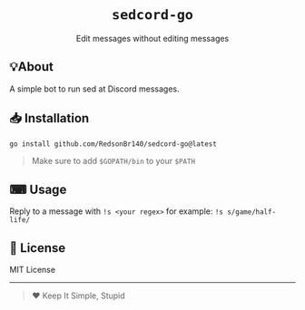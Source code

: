 <h1 align=center><code>sedcord-go</code></h1>
<p align=center>Edit messages without editing messages</p>

## 💡About
A simple bot to run sed at Discord messages.

## 📥 Installation
```sh
go install github.com/RedsonBr140/sedcord-go@latest
```
> Make sure to add `$GOPATH/bin` to your `$PATH`
<!-- ### Add sedcord to your server
Don't want to self-host the bot? Ok, you can add it to you server by clicking [here]()

As the bot is hosted on Heroku, it is offline between `00:00 -0300` and `06:00 -0300` -->

## ⌨ Usage
Reply to a message with `!s <your regex>` for example: `!s s/game/half-life/`

## 💌 License
MIT License

---
> ❤️ Keep It Simple, Stupid

